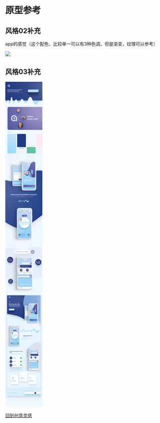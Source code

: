 # 原型参考

## 风格02补充

app的感觉（这个配色，比较单一可以有3种色调，但是渐变，纹理可以参考）

![](../../../resource/reference/032.png)

## 风格03补充

![](../../../resource/reference/009.jpg)

[回到创意灵感](../reference.md)